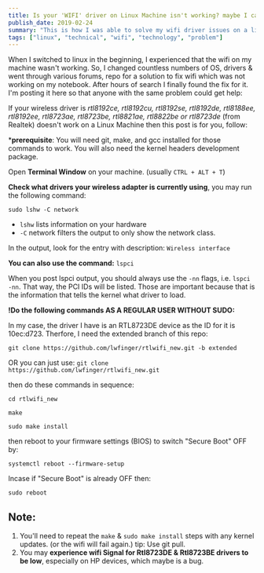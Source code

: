 ```yaml
---
title: Is your 'WIFI' driver on Linux Machine isn't working? maybe I can help you.
publish_date: 2019-02-24
summary: "This is how I was able to solve my wifi driver issues on a linux OS that did not provide the driver support for my PC"
tags: ["linux", "technical", "wifi", "technology", "problem"]
---
```


When I switched to linux in the beginning, I experienced that the wifi on my
machine wasn't working. So, I changed countless numbers of OS, drivers & went
through various forums, repo for a solution to fix wifi which was not working on
my notebook. After hours of search I finally found the fix for it. I'm posting
it here so that anyone with the same problem could get help:

If your wireless driver is _rtl8192ce, rtl8192cu, rtl8192se, rtl8192de,
rtl8188ee, rtl8192ee, rtl8723ae, rtl8723be, rtl8821ae, rtl8822be or rtl8723de_
(from Realtek) doesn't work on a Linux Machine then this post is for you,
follow:

\***prerequisite**: You will need git, make, and gcc installed for those
commands to work. You will also need the kernel headers development package.

Open **Terminal Window** on your machine. (usually `CTRL + ALT + T`)

**Check what drivers your wireless adapter is currently using**, you may run the
following command:

`sudo lshw -C network`

- `lshw` lists information on your hardware
- `-C` network filters the output to only show the network class.

In the output, look for the entry with description: `Wireless interface`

**You can also use the command:** `lspci`

When you post lspci output, you should always use the `-nn` flags, i.e.
`lspci -nn`. That way, the PCI IDs will be listed. Those are important because
that is the information that tells the kernel what driver to load.

**!Do the following commands AS A REGULAR USER WITHOUT SUDO:**

In my case, the driver I have is an RTL8723DE device as the ID for it is
10ec:d723. Therfore, I need the extended branch of this repo:

`git clone https://github.com/lwfinger/rtlwifi_new.git -b extended`

OR you can just use: `git clone https://github.com/lwfinger/rtlwifi_new.git`

then do these commands in sequence:

`cd rtlwifi_new`

`make`

`sudo make install`

then reboot to your firmware settings (BIOS) to switch "Secure Boot" OFF by:

`systemctl reboot --firmware-setup`

Incase if "Secure Boot" is already OFF then:

`sudo reboot`

## Note:

1. You'll need to repeat the `make` & `sudo make install` steps with any kernel updates. (or the wifi will fail again.) tip: Use git pull.
2. You may **experience wifi Signal for Rtl8723DE & Rtl8723BE drivers to be low**, especially on HP devices, which maybe is a bug.
